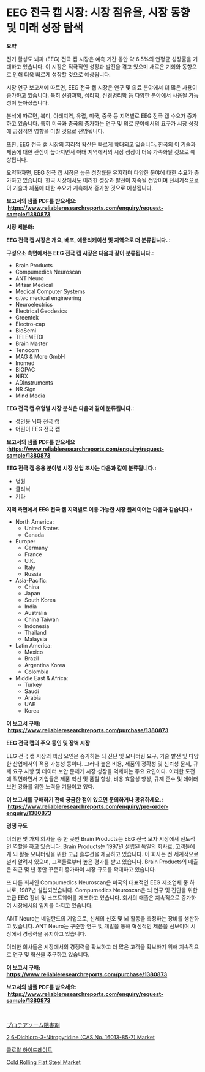 <p><h1>EEG 전극 캡 시장: 시장 점유율, 시장 동향 및 미래 성장 탐색</h1></p><p><strong>요약</strong></p>
<p><p>전기 활성도 뇌파 (EEG) 전극 캡 시장은 예측 기간 동안 약 6.5%의 연평균 성장률을 기대하고 있습니다. 이 시장은 적극적인 성장과 발전을 겪고 있으며 새로운 기회와 동향으로 인해 더욱 빠르게 성장할 것으로 예상됩니다.</p><p>시장 연구 보고서에 따르면, EEG 전극 캡 시장은 연구 및 의료 분야에서 더 많은 사용이 증가하고 있습니다. 특히 신경과학, 심리학, 신경병리학 등 다양한 분야에서 사용될 가능성이 높아졌습니다.</p><p>분석에 따르면, 북미, 아태지역, 유럽, 미국, 중국 등 지역별로 EEG 전극 캡 수요가 증가하고 있습니다. 특히 미국과 중국의 증가하는 연구 및 의료 분야에서의 요구가 시장 성장에 긍정적인 영향을 미칠 것으로 전망됩니다.</p><p>또한, EEG 전극 캡 시장의 지리적 확산은 빠르게 확대되고 있습니다. 한국의 이 기술과 제품에 대한 관심이 높아지면서 아태 지역에서의 시장 성장이 더욱 가속화될 것으로 예상됩니다.</p><p>요약하자면, EEG 전극 캡 시장은 높은 성장률을 유지하며 다양한 분야에 대한 수요가 증가하고 있습니다. 한국 시장에서도 이러한 성장과 발전이 지속될 전망이며 전세계적으로 이 기술과 제품에 대한 수요가 계속해서 증가할 것으로 예상됩니다.</p></p>
<p><strong>보고서의 샘플 PDF를 받으세요: &nbsp;<a href="https://www.reliableresearchreports.com/enquiry/request-sample/1380873">https://www.reliableresearchreports.com/enquiry/request-sample/1380873</a></strong></p>
<p><strong>시장 세분화:</strong></p>
<p><strong> EEG 전극 캡 시장은 개요, 배포, 애플리케이션 및 지역으로 더 분류됩니다. :</strong></p>
<p><strong>구성요소 측면에서는 EEG 전극 캡 시장은 다음과 같이 분류됩니다.:</strong></p>
<p><ul><li>Brain Products</li><li>Compumedics Neuroscan</li><li>ANT Neuro</li><li>Mitsar Medical</li><li>Medical Computer Systems</li><li>g.tec medical engineering</li><li>Neuroelectrics</li><li>Electrical Geodesics</li><li>Greentek</li><li>Electro-cap</li><li>BioSemi</li><li>TELEMEDX</li><li>Brain Master</li><li>Tenocom</li><li>MAG & More GmbH</li><li>Inomed</li><li>BIOPAC</li><li>NIRX</li><li>ADInstruments</li><li>NR Sign</li><li>Mind Media</li></ul></p>
<p><strong> EEG 전극 캡 유형별 시장 분석은 다음과 같이 분류됩니다.:</strong></p>
<p><ul><li>성인용 뇌파 전극 캡</li><li>어린이 EEG 전극 캡</li></ul></p>
<p><strong>보고서의 샘플 PDF를 받으세요 :<a href="https://www.reliableresearchreports.com/enquiry/request-sample/1380873">https://www.reliableresearchreports.com/enquiry/request-sample/1380873</a></strong></p>
<p><strong> EEG 전극 캡 응용 분야별 시장 산업 조사는 다음과 같이 분류됩니다.:</strong></p>
<p><ul><li>병원</li><li>클리닉</li><li>기타</li></ul></p>
<p><strong>지역 측면에서 EEG 전극 캡 지역별로 이용 가능한 시장 플레이어는 다음과 같습니다.:</strong></p>
<p><ul>
    <li>
        North America:
        <ul>
            <li>United States</li>
            <li>Canada</li>
        </ul>
    </li>
    <li>
        Europe:
        <ul>
            <li>Germany</li>
            <li>France</li>
            <li>U.K.</li>
            <li>Italy</li>
            <li>Russia</li>
        </ul>
    </li>
    <li>
        Asia-Pacific:
        <ul>
            <li>China</li>
            <li>Japan</li>
            <li>South Korea</li>
            <li>India</li>
            <li>Australia</li>
            <li>China Taiwan</li>
            <li>Indonesia</li>
            <li>Thailand</li>
            <li>Malaysia</li>
        </ul>
    </li>
    <li>
        Latin America:
        <ul>
            <li>Mexico</li>
            <li>Brazil</li>
            <li>Argentina Korea</li>
            <li>Colombia</li>
        </ul>
    </li>
    <li>
        Middle East & Africa:
        <ul>
            <li>Turkey</li>
            <li>Saudi</li>
            <li>Arabia</li>
            <li>UAE</li>
            <li>Korea</li>
        </ul>
    </li>
    </ul></p>
<p><strong>이 보고서 구매: &nbsp;<a href="https://www.reliableresearchreports.com/purchase/1380873">https://www.reliableresearchreports.com/purchase/1380873</a></strong></p>
<p><strong>EEG 전극 캡의 주요 동인 및 장벽 시장</strong></p>
<p><p>EEG 전극 캡 시장의 핵심 요인은 증가하는 뇌 진단 및 모니터링 요구, 기술 발전 및 다양한 산업에서의 적용 가능성 등이다. 그러나 높은 비용, 제품의 정확성 및 신뢰성 문제, 규제 요구 사항 및 데이터 보안 문제가 시장 성장을 억제하는 주요 요인이다. 이러한 도전에 직면하면서 기업들은 제품 혁신 및 품질 향상, 비용 효율성 향상, 규제 준수 및 데이터 보안 강화를 위한 노력을 기울이고 있다.</p></p>
<p><strong>이 보고서를 구매하기 전에 궁금한 점이 있으면 문의하거나 공유하세요.: &nbsp;<a href="https://www.reliableresearchreports.com/enquiry/pre-order-enquiry/1380873">https://www.reliableresearchreports.com/enquiry/pre-order-enquiry/1380873</a></strong></p>
<p><strong>경쟁 구도</strong></p>
<p><p>이러한 몇 가지 회사들 중 한 곳인 Brain Products는 EEG 전극 모자 시장에서 선도적인 역할을 하고 있습니다. Brain Products는 1997년 설립된 독일의 회사로, 고객들에게 뇌 활동 모니터링을 위한 고급 솔루션을 제공하고 있습니다. 이 회사는 전 세계적으로 널리 알려져 있으며, 고객들로부터 높은 평가를 받고 있습니다. Brain Products의 매출은 최근 몇 년 동안 꾸준히 증가하여 시장 규모를 확대하고 있습니다.</p><p>또 다른 회사인 Compumedics Neuroscan은 미국의 대표적인 EEG 제조업체 중 하나로, 1987년 설립되었습니다. Compumedics Neuroscan은 뇌 연구 및 진단을 위한 고급 EEG 장비 및 소프트웨어를 제조하고 있습니다. 회사의 매출은 지속적으로 증가하여 시장에서의 입지를 다지고 있습니다.</p><p>ANT Neuro는 네덜란드의 기업으로, 신체의 신호 및 뇌 활동을 측정하는 장비를 생산하고 있습니다. ANT Neuro는 꾸준한 연구 및 개발을 통해 혁신적인 제품을 선보이며 시장에서 경쟁력을 유지하고 있습니다.</p><p>이러한 회사들은 시장에서의 경쟁력을 확보하고 더 많은 고객을 확보하기 위해 지속적으로 연구 및 혁신을 추구하고 있습니다.</p></p>
<p><strong>이 보고서 구매: &nbsp; <a href="https://www.reliableresearchreports.com/purchase/1380873">https://www.reliableresearchreports.com/purchase/1380873</a></strong></p>
<p><strong>보고서의 샘플 PDF를 받으세요: &nbsp;<a href="https://www.reliableresearchreports.com/enquiry/request-sample/1380873">https://www.reliableresearchreports.com/enquiry/request-sample/1380873</a></strong><strong></strong></p>
<p>&nbsp;</p>
<p><p><a href="https://github.com/zoetazuur/Market-Research-Report-List-1/blob/main/968526013006.md">プロテアソーム阻害剤</a></p><p><a href="https://www.linkedin.com/pulse/26-dichloro-3-nitropyridine-cas-16013-85-7-market-size-focuses-sjxcf?trackingId=veNHxAn0WvmW0xqC1a4s5A%3D%3D">2,6-Dichloro-3-Nitropyridine (CAS No. 16013-85-7) Market</a></p><p><a href="https://medium.com/@earlfeffersj/%ED%81%B4%EB%A1%9C%EB%9E%84%ED%95%98%EC%9D%B4%EB%93%9C%EB%A0%88%EC%9D%B4%ED%8A%B8-%EC%8B%9C%EC%9E%A5-%EC%A0%84%EB%A7%9D-%EC%82%B0%EC%97%85-%EA%B0%9C%EC%9A%94-%EB%B0%8F-%EC%98%88%EC%B8%A1-2024%EB%85%84%EB%B6%80%ED%84%B0-2031%EB%85%84-f2186cc22008">클로랄 하이드레이트</a></p><p><a href="https://www.linkedin.com/pulse/cold-rolling-flat-steel-market-size-trends-growth-outlook-forecasted-wyoof?trackingId=d%2B%2FjHzG%2FKXyR3oY01EIdqQ%3D%3D">Cold Rolling Flat Steel Market</a></p></p>